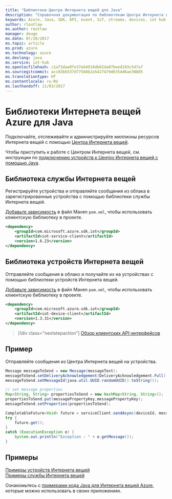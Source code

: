 ```yaml
---
title: "Библиотеки Центра Интернета вещей для Java"
description: "Справочная документация по библиотекам Центра Интернета вещей для Java"
keywords: Azure, Java, SDK, API, event, IoT, streams, devices, iot hub
author: rloutlaw
ms.author: routlaw
manager: douge
ms.date: 07/20/2017
ms.topic: article
ms.prod: azure
ms.technology: azure
ms.devlang: java
ms.service: iot-hub
ms.openlocfilehash: c1af3dae0fe37eb4919db02da87beed193c547a7
ms.sourcegitcommit: acc83bb537d77568b2a5427479d6354d6ae30885
ms.translationtype: HT
ms.contentlocale: ru-RU
ms.lasthandoff: 11/03/2017
---
```

# <a name="azure-iot-libraries-for-java"></a>Библиотеки Интернета вещей Azure для Java

Подключайте, отслеживайте и администрируйте миллионы ресурсов Интернета вещей с помощью [Центра Интернета вещей](https://docs.microsoft.com/azure/iot-hub/iot-hub-what-is-iot-hub).

Чтобы приступить к работе с Центром Интернета вещей, см. инструкции по [подключению устройств к Центру Интернета вещей с помощью Java](/azure/iot-hub/iot-hub-java-java-getstarted).

## <a name="iot-service-library"></a>Библиотека службы Интернета вещей

Регистрируйте устройства и отправляйте сообщения из облака в зарегистрированные устройства с помощью библиотеки службы Интернета вещей.

[Добавьте зависимость](https://maven.apache.org/guides/getting-started/index.html#How_do_I_use_external_dependencies) в файл Maven `pom.xml`, чтобы использовать клиентскую библиотеку в проекте.  

```XML
<dependency>
    <groupId>com.microsoft.azure.sdk.iot</groupId>
    <artifactId>iot-service-client</artifactId>
    <version>1.6.23</version>
</dependency>
```   

## <a name="iot-device-library"></a>Библиотека устройств Интернета вещей

Отправляйте сообщения в облако и получайте их на устройствах с помощью библиотеки устройств Интернета вещей.

[Добавьте зависимость](https://maven.apache.org/guides/getting-started/index.html#How_do_I_use_external_dependencies) в файл Maven `pom.xml`, чтобы использовать клиентскую библиотеку в проекте.  

```XML
<dependency>
    <groupId>com.microsoft.azure.sdk.iot</groupId>
    <artifactId>iot-device-client</artifactId>
    <version>1.3.31</version>
</dependency>
```

> [!div class="nextstepaction"]
> [Обзор клиентских API-интерфейсов](/java/api/overview/azure/iot/clientlibrary)   

## <a name="example"></a>Пример

Отправляйте сообщения из Центра Интернета вещей на устройства.

```java
Message messageToSend = new Message(messageText);
messageToSend.setDeliveryAcknowledgement(DeliveryAcknowledgement.Full);
messageToSend.setMessageId(java.util.UUID.randomUUID().toString());

// set message properties
Map<String, String> propertiesToSend = new HashMap<String, String>();
propertiesToSend.put(messagePropertyKey,messagePropertyKey);
messageToSend.setProperties(propertiesToSend);

CompletableFuture<Void> future = serviceClient.sendAsync(deviceId, messageToSend);
try {
    future.get();
}
catch (ExecutionException e) {
    System.out.println("Exception : " + e.getMessage());
}
```


## <a name="samples"></a>Примеры

[Примеры устройств Интернета вещей](https://github.com/Azure/azure-iot-sdk-java/tree/master/device/iot-device-samples)     
[Примеры службы Интернета вещей](https://github.com/Azure/azure-iot-sdk-java/tree/master/service/iot-service-samples)

Ознакомьтесь с [примерами кода Java для Интернета вещей Azure](https://azure.microsoft.com/resources/samples/?platform=java&term=iot), которые можно использовать в своих приложениях.
